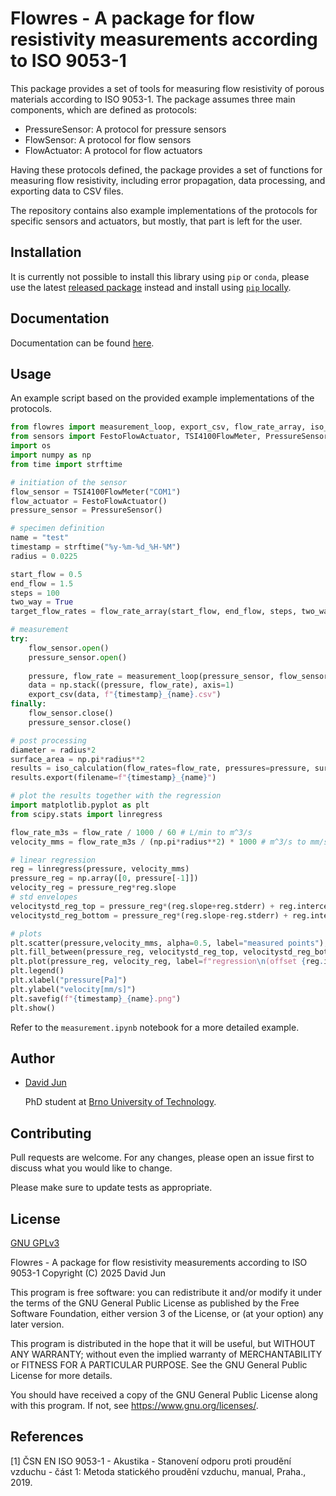 # Flowres - A package for flow resistivity measurements according to ISO 9053-1

This package provides a set of tools for measuring flow resistivity of
porous materials according to ISO 9053-1. The package assumes three main
components, which are defined as protocols:

- PressureSensor: A protocol for pressure sensors
- FlowSensor: A protocol for flow sensors
- FlowActuator: A protocol for flow actuators

Having these protocols defined, the package provides a set of functions
for measuring flow resistivity, including error propagation, data
processing, and exporting data to CSV files.

The repository contains also example implementations of the protocols for
specific sensors and actuators, but mostly, that part is left for the user.

## Installation

It is currently not possible to install this library using `pip` or `conda`,
please use the latest [released package](https://github.com/vyhyb/flowres/releases)
instead and install using [`pip` locally](https://packaging.python.org/en/latest/tutorials/installing-packages/).

## Documentation

Documentation can be found [here](https://vyhyb.github.io/flowres/).

## Usage

An example script based on the provided example implementations of the protocols.

```python
from flowres import measurement_loop, export_csv, flow_rate_array, iso_calculation
from sensors import FestoFlowActuator, TSI4100FlowMeter, PressureSensor
import os
import numpy as np
from time import strftime

# initiation of the sensor
flow_sensor = TSI4100FlowMeter("COM1")
flow_actuator = FestoFlowActuator()
pressure_sensor = PressureSensor()

# specimen definition
name = "test"
timestamp = strftime("%y-%m-%d_%H-%M")
radius = 0.0225

start_flow = 0.5
end_flow = 1.5
steps = 100
two_way = True
target_flow_rates = flow_rate_array(start_flow, end_flow, steps, two_way)

# measurement
try:
    flow_sensor.open()
    pressure_sensor.open()
    
    pressure, flow_rate = measurement_loop(pressure_sensor, flow_sensor, flow_actuator, target_flow_rates)
    data = np.stack((pressure, flow_rate), axis=1)
    export_csv(data, f"{timestamp}_{name}.csv")
finally:
    flow_sensor.close()
    pressure_sensor.close()

# post processing
diameter = radius*2
surface_area = np.pi*radius**2
results = iso_calculation(flow_rates=flow_rate, pressures=pressure, surface_area=surface_area)
results.export(filename=f"{timestamp}_{name}")

# plot the results together with the regression
import matplotlib.pyplot as plt
from scipy.stats import linregress

flow_rate_m3s = flow_rate / 1000 / 60 # L/min to m^3/s
velocity_mms = flow_rate_m3s / (np.pi*radius**2) * 1000 # m^3/s to mm/s

# linear regression
reg = linregress(pressure, velocity_mms)
pressure_reg = np.array([0, pressure[-1]])
velocity_reg = pressure_reg*reg.slope
# std envelopes
velocitystd_reg_top = pressure_reg*(reg.slope+reg.stderr) + reg.intercept+reg.intercept_stderr
velocitystd_reg_bottom = pressure_reg*(reg.slope-reg.stderr) + reg.intercept-reg.intercept_stderr

# plots
plt.scatter(pressure,velocity_mms, alpha=0.5, label="measured points");
plt.fill_between(pressure_reg, velocitystd_reg_top, velocitystd_reg_bottom, alpha=0.7, label=f"regression +- stderr")
plt.plot(pressure_reg, velocity_reg, label=f"regression\n(offset {reg.intercept:.3f} +- {reg.intercept_stderr:.3f})")
plt.legend()
plt.xlabel("pressure[Pa]")
plt.ylabel("velocity[mm/s]")
plt.savefig(f"{timestamp}_{name}.png")
plt.show()
```

Refer to the `measurement.ipynb` notebook for a more detailed example.

## Author

- [David Jun](https://www.fce.vutbr.cz/o-fakulte/lide/david-jun-12801/)
  
  PhD student at [Brno University of Technology](https://www.vutbr.cz/en/).

## Contributing

Pull requests are welcome. For any changes, please open an issue first
to discuss what you would like to change.

Please make sure to update tests as appropriate.

## License

[GNU GPLv3](https://choosealicense.com/licenses/gpl-3.0/)

Flowres - A package for flow resistivity measurements according to ISO 9053-1
Copyright (C) 2025 David Jun

This program is free software: you can redistribute it and/or modify
it under the terms of the GNU General Public License as published by
the Free Software Foundation, either version 3 of the License, or
(at your option) any later version.

This program is distributed in the hope that it will be useful,
but WITHOUT ANY WARRANTY; without even the implied warranty of
MERCHANTABILITY or FITNESS FOR A PARTICULAR PURPOSE.  See the
GNU General Public License for more details.

You should have received a copy of the GNU General Public License
along with this program.  If not, see <https://www.gnu.org/licenses/>.

## References

[1] ČSN EN ISO 9053-1 - Akustika - Stanovení odporu proti proudění vzduchu - část 1: Metoda statického proudění vzduchu, manual, Praha., 2019.